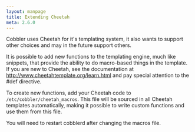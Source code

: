 ```yaml
---
layout: manpage
title: Extending Cheetah
meta: 2.6.0
---
```


<p>Cobbler uses Cheetah for it's templating system, it also wants to support other
choices and may in the future support others.</p>

<p>It is possible to add new functions to the templating engine, much
like snippets, that provide the ability to do macro-based things
in the template. If you are new to Cheetah, see the documentation at
<a href="http://www.cheetahtemplate.org/learn.html">http://www.cheetahtemplate.org/learn.html</a>
and pay special attention to the #def directive.</p>

<p>To create new functions, add your Cheetah code to
<code>/etc/cobbler/cheetah_macros</code>. This file will be sourced in all
Cheetah templates automatically, making it possible to write custom
functions and use them from this file.</p>

<p>You will need to restart cobblerd after changing the macros file.</p>
